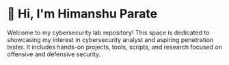 # 👋 Hi, I'm Himanshu Parate
Welcome to my cybersecurity lab repository! This space is dedicated to showcasing my interest in  cybersecurity analyst and aspiring penetration tester. It includes hands-on projects, tools, scripts, and research focused on offensive and defensive security.

